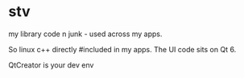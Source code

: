 # stv

my library code n junk - used across my apps.

So linux c++ directly #included in my apps.
The UI code sits on Qt 6.

QtCreator is your dev env
